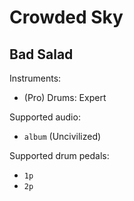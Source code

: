 # Crowded Sky

## Bad Salad

Instruments:

  * (Pro) Drums: Expert

Supported audio:

  * `album` (Uncivilized)

Supported drum pedals:

  * `1p`
  * `2p`
